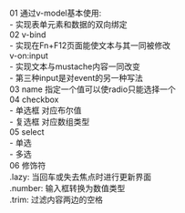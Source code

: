 #  

01 通过v-model基本使用:  
                    - 实现表单元素和数据的双向绑定  
02 v-bind  
        - 实现在Fn+F12页面能使文本与其一同被修改  
   v-on:input  
        - 实现文本与mustache内容一同改变  
        - 第三种input是对event的另一种写法  
03 name 指定一个值可以使radio只能选择一个  
04 checkbox  
        - 单选框 对应布尔值  
        - 复选框 对应数组类型  
05 select  
        - 单选  
        - 多选  
06 修饰符  
    .lazy: 当回车或失去焦点时进行更新界面  
    .number: 输入框转换为数值类型  
    .trim: 过滤内容两边的空格  
